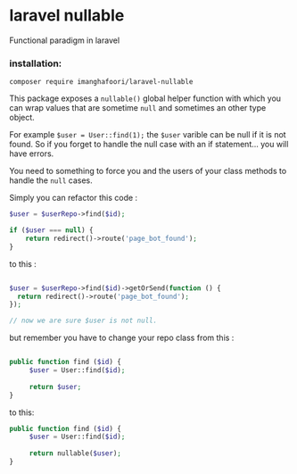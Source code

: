 #  laravel nullable
Functional paradigm in laravel

### installation:

```
composer require imanghafoori/laravel-nullable
```

This package exposes a `nullable()` global helper function with which you can wrap values that are sometime `null` and sometimes an other type object.

For example `$user = User::find(1);` the `$user` varible can be null if it is not found.
So if you forget to handle the null case with an if statement... you will have errors.

You need to something to force you and the users of your class methods to handle the `null` cases.

Simply you can refactor this code :
```php
$user = $userRepo->find($id);

if ($user === null) {
    return redirect()->route('page_bot_found');
}

```

to this :

```php

$user = $userRepo->find($id)->getOrSend(function () {
  return redirect()->route('page_bot_found');
});

// now we are sure $user is not null.
```

but remember you have to change your repo class from this :

```php

public function find ($id) {
     $user = User::find($id);
     
     return $user;
}
```

to this:

```php
public function find ($id) {
     $user = User::find($id);
     
     return nullable($user);
}
```
